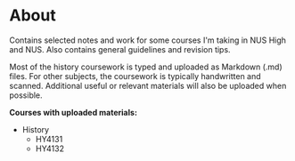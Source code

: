 # About
Contains selected notes and work for some courses I'm taking in NUS High and NUS. Also contains general guidelines and revision tips. 

Most of the history coursework is typed and uploaded as Markdown (.md) files. For other subjects, the coursework is typically handwritten and scanned. Additional useful or relevant materials will also be uploaded when possible.

**Courses with uploaded materials:**
- History
  - HY4131
  - HY4132
